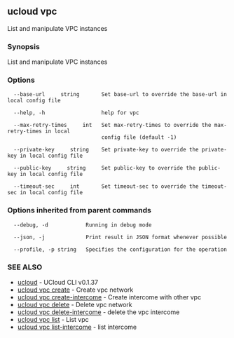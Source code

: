 ## ucloud vpc

List and manipulate VPC instances

### Synopsis

List and manipulate VPC instances

### Options

```
  --base-url     string       Set base-url to override the base-url in local config file 

  --help, -h                  help for vpc 

  --max-retry-times     int   Set max-retry-times to override the max-retry-times in local
                              config file (default -1) 

  --private-key     string    Set private-key to override the private-key in local config file 

  --public-key     string     Set public-key to override the public-key in local config file 

  --timeout-sec     int       Set timeout-sec to override the timeout-sec in local config file 

```

### Options inherited from parent commands

```
  --debug, -d            Running in debug mode 

  --json, -j             Print result in JSON format whenever possible 

  --profile, -p string   Specifies the configuration for the operation 

```

### SEE ALSO

* [ucloud](cli/cmd/ucloud)	 - UCloud CLI v0.1.37
* [ucloud vpc create](cli/cmd/ucloud/vpc/create)	 - Create vpc network
* [ucloud vpc create-intercome](cli/cmd/ucloud/vpc/create-intercome)	 - Create intercome with other vpc
* [ucloud vpc delete](cli/cmd/ucloud/vpc/delete)	 - Delete vpc network
* [ucloud vpc delete-intercome](cli/cmd/ucloud/vpc/delete-intercome)	 - delete the vpc intercome
* [ucloud vpc list](cli/cmd/ucloud/vpc/list)	 - List vpc
* [ucloud vpc list-intercome](cli/cmd/ucloud/vpc/list-intercome)	 - list intercome 

